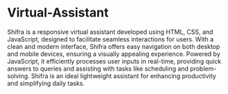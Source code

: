 # Virtual-Assistant
Shifra is a responsive virtual assistant developed using HTML, CSS, and JavaScript, designed to facilitate seamless interactions for users. With a clean and modern interface, Shifra offers easy navigation on both desktop and mobile devices, ensuring a visually appealing experience. Powered by JavaScript, it efficiently processes user inputs in real-time, providing quick answers to queries and assisting with tasks like scheduling and problem-solving. Shifra is an ideal lightweight assistant for enhancing productivity and simplifying daily tasks.
